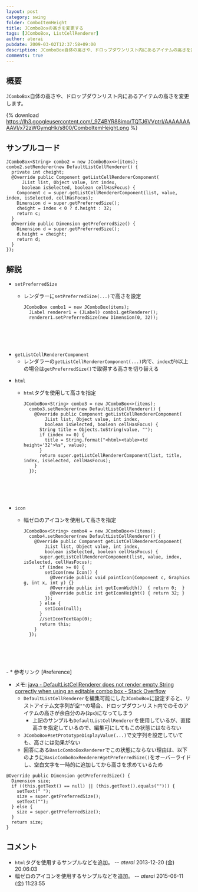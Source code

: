 ```yaml
---
layout: post
category: swing
folder: ComboItemHeight
title: JComboBoxの高さを変更する
tags: [JComboBox, ListCellRenderer]
author: aterai
pubdate: 2009-03-02T12:37:58+09:00
description: JComboBox自体の高さや、ドロップダウンリスト内にあるアイテムの高さを変更します。
comments: true
---
```

## 概要
`JComboBox`自体の高さや、ドロップダウンリスト内にあるアイテムの高さを変更します。

{% download https://lh3.googleusercontent.com/_9Z4BYR88imo/TQTJ6VVptrI/AAAAAAAAAVI/x72zWGymqHk/s800/ComboItemHeight.png %}

## サンプルコード
<pre class="prettyprint"><code>JComboBox&lt;String&gt; combo2 = new JComboBox&lt;&gt;(items);
combo2.setRenderer(new DefaultListCellRenderer() {
  private int cheight;
  @Override public Component getListCellRendererComponent(
      JList list, Object value, int index,
      boolean isSelected, boolean cellHasFocus) {
    Component c = super.getListCellRendererComponent(list, value, index, isSelected, cellHasFocus);
    Dimension d = super.getPreferredSize();
    cheight = index &lt; 0 ? d.height : 32;
    return c;
  }
  @Override public Dimension getPreferredSize() {
    Dimension d = super.getPreferredSize();
    d.height = cheight;
    return d;
  }
});
</code></pre>

## 解説
- `setPreferredSize`
    - レンダラーに`setPreferredSize(...)`で高さを設定
        
        <pre class="prettyprint"><code>JComboBox combo1 = new JComboBox(items);
        JLabel renderer1 = (JLabel) combo1.getRenderer();
        renderer1.setPreferredSize(new Dimension(0, 32));
</code></pre>
- `getListCellRendererComponent`
    - レンダラーの`getListCellRendererComponent(...)`内で、`index`が`0`以上の場合は`getPreferredSize()`で取得する高さを切り替える

<!-- dummy comment line for breaking list -->

- `html`
    - `html`タグを使用して高さを指定
        
        <pre class="prettyprint"><code>JComboBox&lt;String&gt; combo3 = new JComboBox&lt;&gt;(items);
        combo3.setRenderer(new DefaultListCellRenderer() {
          @Override public Component getListCellRendererComponent(
              JList list, Object value, int index,
              boolean isSelected, boolean cellHasFocus) {
            String title = Objects.toString(value, "");
            if (index &gt;= 0) {
              title = String.format("&lt;html&gt;&lt;table&gt;&lt;td height='32'&gt;%s", value);
            }
            return super.getListCellRendererComponent(list, title, index, isSelected, cellHasFocus);
          }
        });
</code></pre>
- `icon`
    - 幅ゼロのアイコンを使用して高さを指定
        
        <pre class="prettyprint"><code>JComboBox&lt;String&gt; combo4 = new JComboBox&lt;&gt;(items);
        combo4.setRenderer(new DefaultListCellRenderer() {
          @Override public Component getListCellRendererComponent(
              JList list, Object value, int index,
              boolean isSelected, boolean cellHasFocus) {
            super.getListCellRendererComponent(list, value, index, isSelected, cellHasFocus);
            if (index &gt;= 0) {
              setIcon(new Icon() {
                @Override public void paintIcon(Component c, Graphics g, int x, int y) {}
                @Override public int getIconWidth()  { return 0;  }
                @Override public int getIconHeight() { return 32; }
              });
            } else {
              setIcon(null);
            }
            //setIconTextGap(0);
            return this;
          }
        });
</code></pre>
    - * 参考リンク [#reference]
- メモ: [java - DefaultListCellRenderer does not render empty String correctly when using an editable combo box - Stack Overflow](http://stackoverflow.com/questions/30755058/defaultlistcellrenderer-does-not-render-empty-string-correctly-when-using-an-edi)
    - `DefaultListCellRenderer`を編集可能にした`JComboBox`に設定すると、リストアイテム文字列が空`""`の場合、ドロップダウンリスト内でのそのアイテムの高さが余白分のみ(`2px`)になってしまう
        - 上記のサンプルも`DefaultListCellRenderer`を使用しているが、直接高さを指定しているので、編集可にしてもこの状態にはならない
    - `JComboBox#setPrototypeDisplayValue(...)`で文字列を設定していても、高さには効果がない
    - 回答にある`BasicComboBoxRenderer`でこの状態にならない理由は、以下のように`BasicComboBoxRenderer#getPreferredSize()`をオーバーライドし、空白文字を一時的に追加してから高さを求めているため

<!-- dummy comment line for breaking list -->

<pre class="prettyprint"><code>@Override public Dimension getPreferredSize() {
  Dimension size;
  if ((this.getText() == null) || (this.getText().equals(""))) {
    setText(" ");
    size = super.getPreferredSize();
    setText("");
  } else {
    size = super.getPreferredSize();
  }
  return size;
}
</code></pre>

## コメント
- `html`タグを使用するサンプルなどを追加。 -- *aterai* 2013-12-20 (金) 20:06:03
- 幅ゼロのアイコンを使用するサンプルなどを追加。 -- *aterai* 2015-06-11 (金) 11:23:55

<!-- dummy comment line for breaking list -->
